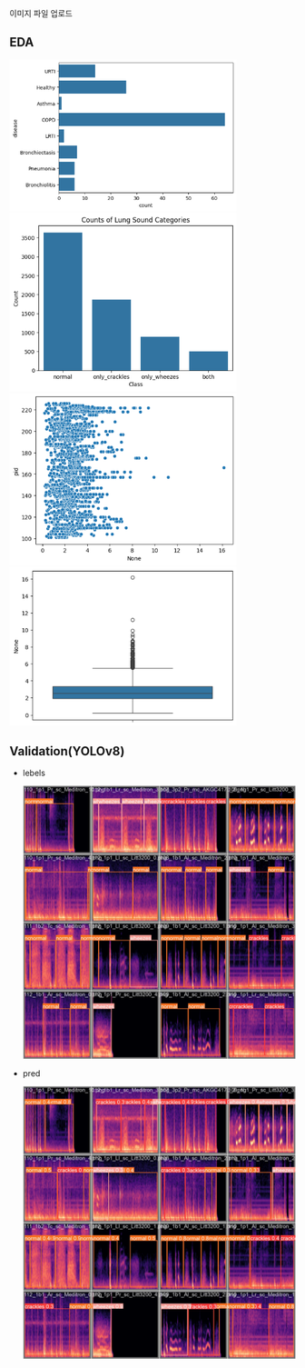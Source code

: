 이미지 파일 업로드

## EDA

  <img width="400" alt="image" src="diseases.png">
  <img width="400" alt="image" src="classes.png">
  <img width="400" alt="image" src="breath.png">
  <img width="400" alt="image" src="quartile.png">

## Validation(YOLOv8)

- lebels
  
  <img width="800" alt="image" src="val_batch2_labels.jpg">
  
- pred
  
  <img width="800" alt="image" src="val_batch2_pred.jpg">
  
